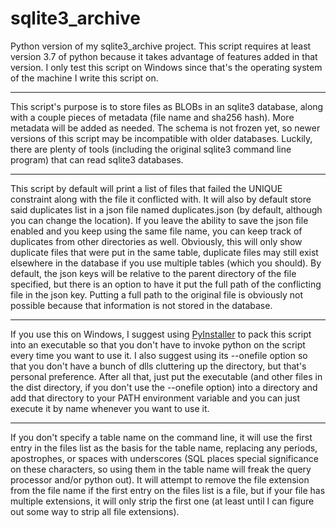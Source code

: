 # sqlite3_archive

Python version of my sqlite3_archive project. This script requires at least version 3.7 of python because it takes advantage of features added in that version. I only test this script on Windows since that's the operating system of the machine I write this script on. 

---

This script's purpose is to store files as BLOBs in an sqlite3 database, along with a couple pieces of metadata (file name and sha256 hash). More metadata will be added as needed. The schema is not frozen yet, so newer versions of this script may be incompatible with older databases. Luckily, there are plenty of tools (including the original sqlite3 command line program) that can read sqlite3 databases.

---

This script by default will print a list of files that failed the UNIQUE constraint along with the file it conflicted with. It will also by default store said duplicates list in a json file named duplicates.json (by default, although you can change the location). If you leave the ability to save the json file enabled and you keep using the same file name, you can keep track of duplicates from other directories as well. Obviously, this will only show duplicate files that were put in the same table, duplicate files may still exist elsewhere in the database if you use multiple tables (which you should). By default, the json keys will be relative to the parent directory of the file specified, but there is an option to have it put the full path of the conflicting file in the json key. Putting a full path to the original file is obviously not possible because that information is not stored in the database.

---

If you use this on Windows, I suggest using [PyInstaller](https://pypi.org/project/PyInstaller/) to pack this script into an executable so that you don't have to invoke python on the script every time you want to use it. I also suggest using its --onefile option so that you don't have a bunch of dlls cluttering up the directory, but that's personal preference. After all that, just put the executable (and other files in the dist directory, if you don't use the --onefile option) into a directory and add that directory to your PATH environment variable and you can just execute it by name whenever you want to use it.

---

If you don't specify a table name on the command line, it will use the first entry in the files list as the basis for the table name, replacing any periods, apostrophes, or spaces with underscores (SQL places special significance on these characters, so using them in the table name will freak the query processor and/or python out). It will attempt to remove the file extension from the file name if the first entry on the files list is a file, but if your file has multiple extensions, it will only strip the first one (at least until I can figure out some way to strip all file extensions).